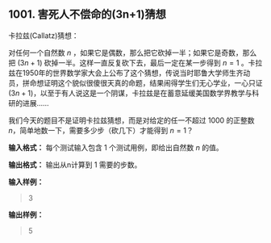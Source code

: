 ﻿## 1001. 害死人不偿命的(3n+1)猜想
卡拉兹(Callatz)猜想：

对任何一个自然数 $n$ ，如果它是偶数，那么把它砍掉一半；如果它是奇数，那么把 $(3n+1)$ 砍掉一半。这样一直反复砍下去，最后一定在某一步得到 $n=1$ 。卡拉兹在1950年的世界数学家大会上公布了这个猜想，传说当时耶鲁大学师生齐动员，拼命想证明这个貌似很傻很天真的命题，结果闹得学生们无心学业，一心只证 $(3n+1)$，以至于有人说这是一个阴谋，卡拉兹是在蓄意延缓美国数学界教学与科研的进展……

我们今天的题目不是证明卡拉兹猜想，而是对给定的任一不超过 1000 的正整数 $n$，简单地数一下，需要多少步（砍几下）才能得到 $n=1$？

**输入格式：** 每个测试输入包含 1 个测试用例，即给出自然数 $n$ 的值。

**输出格式：** 输出从n计算到 1 需要的步数。

**输入样例：**
>3

**输出样例：**
>5  